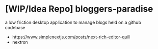 # [WIP/Idea Repo] bloggers-paradise
a low friction desktop application to manage blogs held on a github codebase


- https://www.simplenextjs.com/posts/next-rich-editor-quill
- nextron